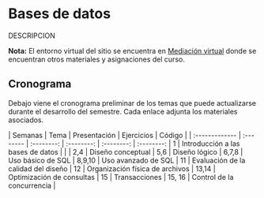 # Bases de datos

DESCRIPCION

**Nota:** El entorno virtual del sitio se encuentra en [Mediación virtual](https://mv1.mediacionvirtual.ucr.ac.cr/course/view.php?id=25319) donde se encuentran otros materiales y asignaciones del curso.

## Cronograma

Debajo viene el cronograma preliminar de los temas que puede actualizarse durante el desarrollo del semestre. Cada enlace adjunta los materiales asociados.

| Semanas | Tema | Presentación | Ejercicios | Código |
| :------------- | :-------- | :--------: | :--------: |  :--------: | :--------: |
1 | Introducción a las bases de datos | <a href=".\presentaciones\01-intro.pdf"><span class="fa fa-regular fa-file-powerpoint" aria-hidden="true"></span></a> |  |
2,4 | Diseño conceptual |
5,6 | Diseño lógico |
6,7,8 | Uso básico de SQL |
8,9,10 | Uso avanzado de SQL |
11 | Evaluación de la calidad del diseño |
12 | Organización física de archivos |
13,14 | Optimización de consultas |
15 | Transacciones |
15, 16 | Control de la concurrencia |

<!--  <a href=".\presentaciones\01-Fundamentos.pdf"><span class="fa fa-regular fa-file-powerpoint" aria-hidden="true"></span></a> | <a href="YOUTUBE VIDEO"><span class="fa fa-solid fa-pen" aria-hidden="true"></span></a> | <a href="YOUTUBE VIDEO"><span class="fa fa-solid fa-code" aria-hidden="true"></span></a> | -->

